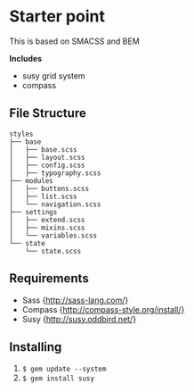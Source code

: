 # Starter point

This is based on SMACSS and BEM

**Includes**

- susy grid system
- compass


## File Structure

	styles
	├── base
	│   ├── base.scss
	│   ├── layout.scss
	│   ├── config.scss
	│   ├── typography.scss
	├── modules
	│   ├── buttons.scss
	│   ├── list.scss
	│	└── navigation.scss
	├── settings
	│   ├── extend.scss
	│   ├── mixins.scss
	│	└── variables.scss
	└── state
	    └── state.scss

## Requirements

- Sass {http://sass-lang.com/}
- Compass {http://compass-style.org/install/}
- Susy {http://susy.oddbird.net/}

## Installing

1. `$ gem update --system`
2. `$ gem install susy`